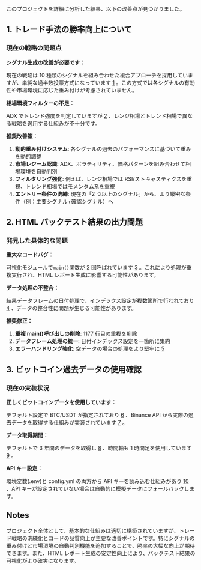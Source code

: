 このプロジェクトを詳細に分析した結果、以下の改善点が見つかりました。

## 1. トレード手法の勝率向上について

### 現在の戦略の問題点

**シグナル生成の改善が必要です：**

現在の戦略は 10 種類のシグナルを組み合わせた複合アプローチを採用していますが、単純な過半数投票方式になっています [1](#0-0) 。この方式では各シグナルの有効性や市場環境に応じた重み付けが考慮されていません。

**相場環境フィルターの不足：**

ADX でトレンド強度を判定していますが [2](#0-1) 、レンジ相場とトレンド相場で異なる戦略を適用する仕組みが不十分です。

**推奨改善策：**

1. **動的重み付けシステム**: 各シグナルの過去のパフォーマンスに基づいて重みを動的調整
2. **市場レジーム認識**: ADX、ボラティリティ、価格パターンを組み合わせて相場環境を自動判別
3. **フィルタリング強化**: 例えば、レンジ相場では RSI/ストキャスティクスを重視、トレンド相場ではモメンタム系を重視
4. **エントリー条件の洗練**: 現在の「2 つ以上のシグナル」から、より厳密な条件（例：主要シグナル+確認シグナル）へ

## 2. HTML バックテスト結果の出力問題

### 発見した具体的な問題

**重大なコードバグ：**

可視化モジュールで`main()`関数が 2 回呼ばれています [3](#0-2) 。これにより処理が重複実行され、HTML レポート生成に影響する可能性があります。

**データ処理の不整合：**

結果データフレームの日付処理で、インデックス設定が複数箇所で行われており [4](#0-3) 、データの整合性に問題が生じる可能性があります。

**推奨修正：**

1. **重複 main()呼び出しの削除**: 1177 行目の重複を削除
2. **データフレーム処理の統一**: 日付インデックス設定を一箇所に集約
3. **エラーハンドリング強化**: 空データの場合の処理をより堅牢に [5](#0-4)

## 3. ビットコイン過去データの使用確認

### 現在の実装状況

**正しくビットコインデータを使用しています：**

デフォルト設定で BTC/USDT が指定されており [6](#0-5) 、Binance API から実際の過去データを取得する仕組みが実装されています [7](#0-6) 。

**データ取得期間：**

デフォルトで 3 年間のデータを取得し [8](#0-7) 、時間軸も 1 時間足を使用しています [9](#0-8) 。

**API キー設定：**

環境変数(.env)と config.yml の両方から API キーを読み込む仕組みがあり [10](#0-9) 、API キーが設定されていない場合は自動的に模擬データにフォールバックします。

## Notes

プロジェクト全体として、基本的な仕組みは適切に構築されていますが、トレード戦略の洗練化とコードの品質向上が主要な改善ポイントです。特にシグナルの重み付けと市場環境の自動判別機能を追加することで、勝率の大幅な向上が期待できます。また、HTML レポート生成の安定性向上により、バックテスト結果の可視化がより確実になります。
